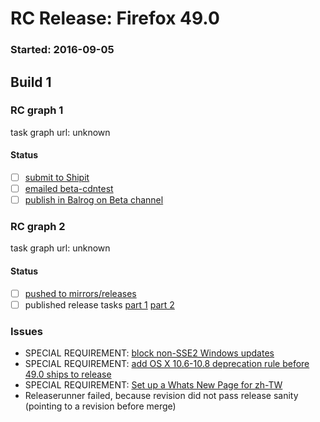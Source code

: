 # RC Release: Firefox 49.0

### Started: 2016-09-05

## Build 1

### RC graph 1
task graph url: unknown

#### Status
- [ ] [submit to Shipit](https://wiki.mozilla.org/Release:Release_Automation_on_Mercurial:Starting_a_Release#Submit_to_Ship_It)
- [ ] [emailed beta-cdntest](../how-tos/relpro.md#1-email-drivers-re-release-live-on-test-channel)
- [ ] [publish in Balrog on Beta channel](../how-tos/relpro.md#3-publish-release)

### RC graph 2
task graph url: unknown

#### Status
- [ ] [pushed to mirrors/releases](../how-tos/relpro.md#2-push-to-releases-dir-mirrors)
- [ ] published release tasks [part 1](../how-tos/relpro.md#3-publish-release) [part 2](../how-tos/relpro.md#4-post-release-step)

### Issues
- SPECIAL REQUIREMENT: [block non-SSE2 Windows updates](https://bugzilla.mozilla.org/show_bug.cgi?id=1284905)
- SPECIAL REQUIREMENT: [add OS X 10.6-10.8 deprecation rule before 49.0 ships to release](https://bugzilla.mozilla.org/show_bug.cgi?id=1275607)
- SPECIAL REQUIREMENT: [Set up a Whats New Page for zh-TW](https://bugzilla.mozilla.org/show_bug.cgi?id=1292637)
- Releaserunner failed, because revision did not pass release sanity (pointing to a revision before merge)


